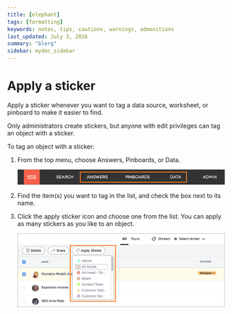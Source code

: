 ```yaml
---
title: [elephant]
tags: [formatting]
keywords: notes, tips, cautions, warnings, admonitions
last_updated: July 3, 2016
summary: "blerg"
sidebar: mydoc_sidebar
---
```

# Apply a sticker

Apply a sticker whenever you want to tag a data source, worksheet, or pinboard to make it easier to find.

Only administrators create stickers, but anyone with edit privileges can tag an object with a sticker.

To tag an object with a sticker:

1.   From the top menu, choose Answers, Pinboards, or Data. 

     ![](../../images/choose_data_answers_pinboards.png "Choose Answers, Pinboards, or Data") 

2.   Find the item\(s\) you want to tag in the list, and check the box next to its name. 
3.   Click the apply sticker icon and choose one from the list. You can apply as many stickers as you like to an object.

     ![](../../images/apply_sticker.png "Choose a sticker to apply") 


